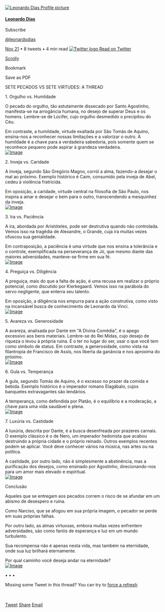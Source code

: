 [![Leonardo Dias Profile picture](/images/avatars/14436818?refresh=1713314902504)](/user/leonardodias)

#### [Leonardo Dias](/user/leonardodias)

Subscribe

[@leonardodias](//twitter.com/leonardodias)

[Nov 21](https://twitter.com/leonardodias/status/1726943509385560128 "Read on Twitter") • 8 tweets • 4 min read [![Twitter logo](/assets/Twitter_Logo_Blue.png) Read on Twitter](https://twitter.com/leonardodias/status/1726943509385560128)

[Scrolly](/scrolly/1726943509385560128 "view in dynamic scrolly mode")

Bookmark

Save as PDF

SETE PECADOS VS SETE VIRTUDES: A THREAD  
  
1\. Orgulho vs. Humildade  
  
O pecado do orgulho, tão astutamente dissecado por Santo Agostinho, manifesta-se na arrogância humana, no desejo de superar Deus e os homens. Lembre-se de Lúcifer, cujo orgulho desmedido o precipitou do Céu.  
  
Em contraste, a humildade, virtude exaltada por São Tomás de Aquino, ensina-nos a reconhecer nossas limitações e a valorizar o outro. A humildade é a chave para a verdadeira sabedoria, pois somente quem se reconhece pequeno pode aspirar à grandeza verdadeira.  
[![Image](https://pbs.twimg.com/media/F_dVxAoXIAALRq6.jpg)](https://pbs.twimg.com/media/F_dVxAoXIAALRq6.jpg)

2\. Inveja vs. Caridade  
  
A inveja, segundo São Gregório Magno, corrói a alma, fazendo-a desejar o mal ao próximo. Exemplo histórico é Caim, consumido pela inveja de Abel, cedeu à violência fratricida.  
  
Em oposição, a caridade, virtude central na filosofia de São Paulo, nos inspira a amar e desejar o bem para o outro, transcendendo a mesquinhez da inveja.  
[![Image](https://pbs.twimg.com/media/F_dWIFtXIAAlILW.jpg)](https://pbs.twimg.com/media/F_dWIFtXIAAlILW.jpg)

3\. Ira vs. Paciência  
  
A ira, abordada por Aristóteles, pode ser destrutiva quando não controlada. Vemos isso na tragédia de Alexandre, o Grande, cuja ira muitas vezes ofuscou sua genialidade.  
  
Em contraposição, a paciência é uma virtude que nos ensina a tolerância e o controle, exemplificada na perseverança de Jó, que mesmo diante das maiores adversidades, manteve-se firme em sua fé.  
[![Image](https://pbs.twimg.com/media/F_dWZAxWoAAw-pj.jpg)](https://pbs.twimg.com/media/F_dWZAxWoAAw-pj.jpg)

4\. Preguiça vs. Diligência  
  
A preguiça, mais do que a falta de ação, é uma recusa em realizar o próprio potencial, como discutido por Kierkegaard. Vemos isso na parábola do servo negligente, que enterra seu talento.  
  
Em oposição, a diligência nos empurra para a ação construtiva, como visto na incansável busca de conhecimento de Leonardo da Vinci.  
[![Image](https://pbs.twimg.com/media/F_dWnxXXsAAyI6-.jpg)](https://pbs.twimg.com/media/F_dWnxXXsAAyI6-.jpg)

5\. Avareza vs. Generosidade  
  
A avareza, analisada por Dante em "A Divina Comédia", é o apego excessivo aos bens materiais. Lembre-se do Rei Midas, cujo desejo de riqueza o levou à própria ruína. É o ter no lugar do ser, usar o que você tem como símbolo de status. Em contraste, a generosidade, como vista na filantropia de Francisco de Assis, nos liberta da ganância e nos aproxima do próximo.  
[![Image](https://pbs.twimg.com/media/F_dXEXaXYAAGUZk.jpg)](https://pbs.twimg.com/media/F_dXEXaXYAAGUZk.jpg)

6\. Gula vs. Temperança  
  
A gula, segundo Tomás de Aquino, é o excesso no prazer da comida e bebida. Exemplo histórico é o imperador romano Elagábalo, cujos banquetes extravagantes são lendários.  
  
A temperança, como defendida por Platão, é o equilíbrio e a moderação, a chave para uma vida saudável e plena.  
[![Image](https://pbs.twimg.com/media/F_dXMQBX0AA09Kd.jpg)](https://pbs.twimg.com/media/F_dXMQBX0AA09Kd.jpg)

7\. Luxúria vs. Castidade  
  
A luxúria, descrita por Dante, é a busca desenfreada por prazeres carnais. O exemplo clássico é o de Nero, um imperador hedonista que acabou destruindo a própria cidade e o próprio reinado. Outros exemplos recentes podem se aplicar. Você deve conhecer vários na música, nas artes ou na política.  
  
A castidade, por outro lado, não é simplesmente a abstinência, mas a purificação dos desejos, como ensinado por Agostinho, direcionando-nos para um amor mais elevado e espiritual.  
[![Image](https://pbs.twimg.com/media/F_dX0xvXkAAw1_6.jpg)](https://pbs.twimg.com/media/F_dX0xvXkAAw1_6.jpg)

Conclusão  
  
Aqueles que se entregam aos pecados correm o risco de se afundar em um abismo de desespero e ruína.  
  
Como Narciso, que se afogou em sua própria imagem, o pecador se perde em suas próprias falhas.  
  
Por outro lado, as almas virtuosas, embora muitas vezes enfrentem adversidades, são como faróis de esperança e luz em um mundo turbulento.  
  
Sua recompensa não é apenas nesta vida, mas também na eternidade, onde sua luz brilhará eternamente.  
  
Por qual caminho você deseja andar na eternidade?  
[![Image](https://pbs.twimg.com/media/F_dZ47LWYAAVFlF.jpg)](https://pbs.twimg.com/media/F_dZ47LWYAAVFlF.jpg)

• • •

Missing some Tweet in this thread? You can try to [force a refresh](#)

　

[Tweet](https://twitter.com/intent/tweet?text=Thread%20by%20@leonardodias%20on%20Thread%20Reader%20App&url=https%3A%2F%2Fthreadreaderapp.com%2Fthread%2F1726943509385560128.html) [Share](https://www.facebook.com/sharer/sharer.php?u=https%3A%2F%2Fthreadreaderapp.com%2Fthread%2F1726943509385560128.html) [Email](mailto:?subject=Thread%20by%20@leonardodias%20on%20Thread%20Reader%20App&body=@leonardodias:%20SETE%20PECADOS%20VS%20SETE%20VIRTUDES:%20A%20THREAD%201.%20Orgulho%20vs.%20Humildade%20O%20pecado%20do%20orgulho,%20t%C3%A3o%20astutamente%20dissecado%20por%20Santo%20Agostinho,%20manifesta-se%20na%20arrog%C3%A2ncia%20humana,%20no%20desejo%20de%20superar%20Deus%20e%20os%20h...%E2%80%A6%0A%0Ahttps://threadreaderapp.com/thread/1726943509385560128.html)